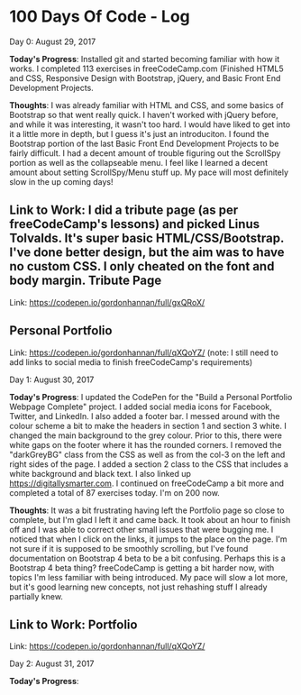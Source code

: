 # 100 Days Of Code - Log
Day 0: August 29, 2017

**Today's Progress**: 
Installed git and started becoming familiar with how it works. I completed 113 exercises in freeCodeCamp.com (Finished HTML5 and CSS, Responsive Design with Bootstrap, jQuery, and Basic Front End Development Projects.

**Thoughts**: 
I was already familiar with HTML and CSS, and some basics of Bootstrap so that went really quick. I haven't worked with jQuery before, and while it was interesting, it wasn't too hard. I would have liked to get into it a little more in depth, but I guess it's just an introduciton. I found the Bootstrap portion of the last Basic Front End Development Projects to be fairly difficult. I had a decent amount of trouble figuring out the ScrollSpy portion as well as the collapseable menu. I feel like I learned a decent amount about setting ScrollSpy/Menu stuff up. My pace will most definitely slow in the up coming days!

**Link to Work**: 
I did a tribute page (as per freeCodeCamp's lessons) and picked Linus Tolvalds. It's super basic HTML/CSS/Bootstrap. I've done better design, but the aim was to have no custom CSS. I only cheated on the font and body margin. 
Tribute Page
------------
Link: https://codepen.io/gordonhannan/full/gxQRoX/ 

Personal Portfolio
------------------
Link: https://codepen.io/gordonhannan/full/qXQoYZ/ 
(note: I still need to add links to social media to finish freeCodeCamp's requirements)


Day 1: August 30, 2017

**Today's Progress**:
I updated the CodePen for the "Build a Personal Portfolio Webpage Complete" project. I added social media icons for Facebook, Twitter, and LinkedIn. I also added a footer bar. I messed around with the colour scheme a bit to make the headers in section 1 and section 3 white. I changed the main background to the grey colour. Prior to this, there were white gaps on the footer where it has the rounded corners. I removed the "darkGreyBG" class from the CSS as well as from the col-3 on the left and right sides of the page. I added a section 2 class to the CSS that includes a white background and black text. I also linked up https://digitallysmarter.com.
I continued on freeCodeCamp a bit more and completed a total of 87 exercises today. I'm on 200 now.

**Thoughts**:
It was a bit frustrating having left the Portfolio page so close to complete, but I'm glad I left it and came back. It took about an hour to finish off and I was able to correct other small issues that were bugging me. I noticed that when I click on the links, it jumps to the place on the page. I'm not sure if it is supposed to be smoothly scrolling, but I've found documentation on Bootstrap 4 beta to be a bit confusing. Perhaps this is a Bootstrap 4 beta thing?
freeCodeCamp is getting a bit harder now, with topics I'm less familiar with being introduced. My pace will slow a lot more, but it's good learning new concepts, not just rehashing stuff I already partially knew.

**Link to Work**:
Portfolio
---------
Link: https://codepen.io/gordonhannan/full/qXQoYZ/

Day 2: August 31, 2017

**Today's Progress**:

